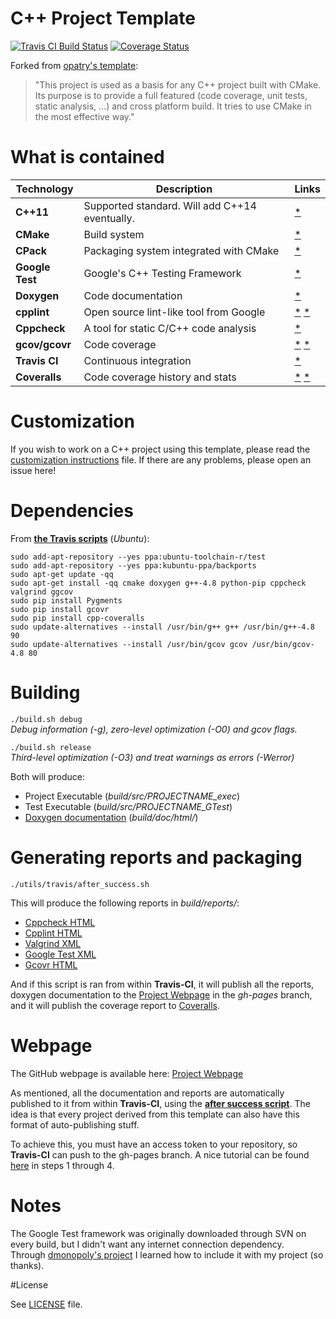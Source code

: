 # C++ Project Template
[![Travis CI Build Status](https://travis-ci.org/CaioIcy/CPP_Project_Template.svg?branch=master)](https://travis-ci.org/CaioIcy/CPP_Project_Template)
[![Coverage Status](https://img.shields.io/coveralls/CaioIcy/CPP_Project_Template.svg)](https://coveralls.io/r/CaioIcy/CPP_Project_Template)

Forked from [opatry's template]:
> "This project is used as a basis for any C++ project built with CMake. Its purpose is to provide a full featured (code coverage, unit tests, static analysis, …) and cross platform build. It tries to use CMake in the most effective way."

# What is contained

Technology     |                    Description                 | Links
---------------|------------------------------------------------|-------------
**C++11**      | Supported standard. Will add C++14 eventually. | [*](https://en.wikipedia.org/wiki/C%2B%2B11)
**CMake**      | Build system                                   | [*](http://www.cmake.org/)
**CPack**      | Packaging system integrated with CMake         | [*](http://www.cmake.org/Wiki/CMake:Packaging_With_CPack)
**Google Test**| Google's C++ Testing Framework                 | [*](https://code.google.com/p/googletest/)
**Doxygen**    | Code documentation                             | [*](http://www.stack.nl/~dimitri/doxygen/)
**cpplint**    | Open source lint-like tool from Google         | [*](https://en.wikipedia.org/wiki/Cpplint) [*](https://google-styleguide.googlecode.com/svn/trunk/cpplint/cpplint.py)
**Cppcheck**   | A tool for static C/C++ code analysis          | [*](http://cppcheck.sourceforge.net/)
**gcov/gcovr** | Code coverage                                  | [*](https://gcc.gnu.org/onlinedocs/gcc/Gcov.html) [*](http://gcovr.com/)
**Travis CI**  | Continuous integration                         | [*](https://travis-ci.org/)
**Coveralls**  | Code coverage history and stats                | [*](https://coveralls.io/) [*](https://github.com/eddyxu/cpp-coveralls)

# Customization

If you wish to work on a C++ project using this template, please read the [customization instructions](customization.md) file. If there are any problems, please open an issue here!

# Dependencies

From **[the Travis scripts](utils/travis/)** (_Ubuntu_):  
```
sudo add-apt-repository --yes ppa:ubuntu-toolchain-r/test
sudo add-apt-repository --yes ppa:kubuntu-ppa/backports
sudo apt-get update -qq
sudo apt-get install -qq cmake doxygen g++-4.8 python-pip cppcheck valgrind ggcov
sudo pip install Pygments
sudo pip install gcovr
sudo pip install cpp-coveralls
sudo update-alternatives --install /usr/bin/g++ g++ /usr/bin/g++-4.8 90
sudo update-alternatives --install /usr/bin/gcov gcov /usr/bin/gcov-4.8 80
```

# Building

 `./build.sh debug`  
 _Debug information (-g), zero-level optimization (-O0) and gcov flags._
 
`./build.sh release`  
_Third-level optimization (-O3) and treat warnings as errors (-Werror)_
 
Both will produce:
- Project Executable (_build/src/PROJECTNAME_exec_)
- Test Executable (_build/src/PROJECTNAME_GTest_)
- [Doxygen documentation](https://caioicy.github.io/CPP_Project_Template/doxygen/) (_build/doc/html/_)

# Generating reports and packaging

`./utils/travis/after_success.sh`

This will produce the following reports in _build/reports/_:
- [Cppcheck HTML](https://caioicy.github.io/CPP_Project_Template/reports/cppcheck-reports/)
- [Cpplint HTML](https://caioicy.github.io/CPP_Project_Template/reports/cpplint-reports/)
- [Valgrind XML](https://caioicy.github.io/CPP_Project_Template/reports/valgrind-exec-report.xml)
- [Google Test XML](https://caioicy.github.io/CPP_Project_Template/reports/gtest-report.xml)
- [Gcovr HTML](https://caioicy.github.io/CPP_Project_Template/reports/gcovr-reports/)

And if this script is ran from within **Travis-CI**, it will publish all the reports, doxygen documentation to the [Project Webpage] in the _gh-pages_ branch, and it will publish the coverage report to [Coveralls].

# Webpage

The GitHub webpage is available here: [Project Webpage]  

As mentioned, all the documentation and reports are automatically published to it from within **Travis-CI**, using the **[after success script](utils/travis/after_success.sh)**. The idea is that every project derived from this template can also have this format of auto-publishing stuff.

To achieve this, you must have an access token to your repository, so **Travis-CI** can push to the gh-pages branch. A nice tutorial can be found [here](http://benlimmer.com/2013/12/26/automatically-publish-javadoc-to-gh-pages-with-travis-ci/) in steps 1 through 4.

# Notes

The Google Test framework was originally downloaded through SVN on every build, but I didn't want any internet connection dependency.  
Through [dmonopoly's project] I learned how to include it with my project (so thanks).

#License

See [LICENSE](LICENSE) file.

[Project Webpage]:https://caioicy.github.io/CPP_Project_Template/
[opatry's template]:https://github.com/opatry/CPP_Project_Template
[dmonopoly's project]:https://github.com/dmonopoly/gtest-cmake-example
[Coveralls]:https://coveralls.io/
